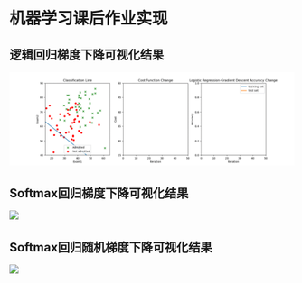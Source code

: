 # 机器学习课后作业实现
## 逻辑回归梯度下降可视化结果
![](./res/LogisticRegression_GD.gif)
## Softmax回归梯度下降可视化结果
![](./res/SoftmaxRegression_GD.gif)
## Softmax回归随机梯度下降可视化结果
![](./res/SoftmaxRegression_SGD.gif)
